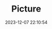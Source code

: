 ---
weight: 1
images:
- /images/edited/60.jpeg
title: Picture
date: 2023-12-07 22:10:54
tags: [luminarneo,work,ILCE-7M3,38.0,umbrella]
---